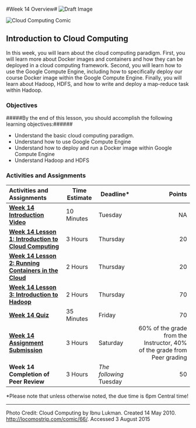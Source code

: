 #Week 14 Overview#
![Draft Image](../images/Draft_Version_picture.png)

![Cloud Computing Comic](images/cloudcomputing.png)
## Introduction to Cloud Computing ##

In this week, you will learn about the cloud computing paradigm. First, you will learn more about Docker images and containers and how they can be deployed in a cloud computing framework. Second, you will learn how to use the Google Compute Engine, including how to specifically deploy our course Docker image within the Google Compute Engine. Finally, you will learn about Hadoop, HDFS, and how to write and deploy a map-reduce task within Hadoop.

### Objectives ###

#####By the end of this lesson, you should accomplish the following learning objectives:######

- Understand the basic cloud computing paradigm.
- Understand how to use Google Compute Engine
- Understand how to deploy and run a Docker image within Google Compute Engine
- Understand Hadoop and HDFS

### Activities and Assignments ###

|Activities and Assignments | Time Estimate | Deadline* | Points|
|:------| -----|-------|----------:|
|**[Week 14 Introduction Video](https://mediaspace.illinois.edu/media/Week+Fourteen.mp4/1_1mec91zu)**|10 Minutes|Tuesday|NA|
|**[Week 14 Lesson 1: Introduction to Cloud Computing](lesson1.md)**| 3 Hours |Thursday| 20|
|**[Week 14 Lesson 2: Running Containers in the Cloud](lesson2.md)**| 2 Hours | Thursday | 20 |
|**[Week 14 Lesson 3: Introduction to Hadoop](lesson3.md)**| 2 Hours | Thursday| 70 |
|**[Week 14 Quiz][w14q]**| 35 Minutes | Friday | 70|
|**[Week 14 Assignment Submission][w14a]**| 3 Hours | Saturday | 60% of the grade from the Instructor, 40% of the grade from Peer grading | 
|**Week 14 Completion of Peer Review**| 3 Hours | *The following* Tuesday | 50 | 

*Please note that unless otherwise noted, the due time is 6pm Central time!

----------
[w14a]: https://learn.illinois.edu/mod/workshop/view.php?id=1095425
[w14q]: https://learn.illinois.edu/mod/quiz/view.php?id=1095422
Photo Credit: Cloud Computing by Ibnu Lukman. Created 14 May 2010. http://locomostrip.com/comic/66/. Accessed 3 August 2015
